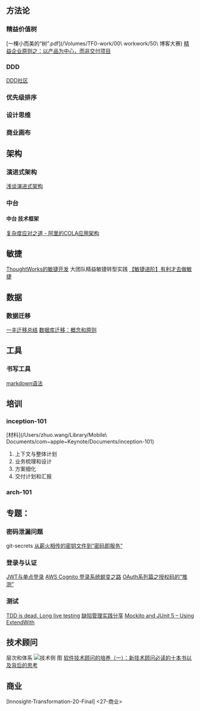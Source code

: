 ## 方法论
### 精益价值树 
[一棵小而美的“树”.pdf](/Volumes/TF0-work/00\ workwork/50\ 博客大赛)
[精益企业原则之：以产品为中心，而非交付项目](https://insights.thoughtworks.cn/lean-enterprise-principal/)
### DDD
[DDD社区](http://domain-driven-design.org/)
### 优先级排序
### 设计思维
### 商业画布

## 架构
### 演进式架构
[浅谈演进式架构](https://poseiden.top/posts/41729/#more)
### 中台
#### 中台 技术框架
[复杂度应对之道 - 阿里的COLA应用架构](https://www.edjdhbb.com/2019/02/23/%E5%A4%8D%E6%9D%82%E5%BA%A6%E5%BA%94%E5%AF%B9%E4%B9%8B%E9%81%93%20-%20%E9%98%BF%E9%87%8C%E7%9A%84COLA%E5%BA%94%E7%94%A8%E6%9E%B6%E6%9E%84/)

## 敏捷
[ThoughtWorks的敏捷开发](https://insights.thoughtworks.cn/agile-development-thoughtworks/)
大团队精益敏捷转型实践
[【敏捷进阶】有利才去做敏捷](https://www.bilibili.com/video/BV1fz411q7JB/)

## 数据
### 数据迁移
[一丰迁移总结](https://www.icloud.com/keynote/0VvKQxtS7QkRmRgf5TKwN_myw)
[数据库迁移：概念和原则](https://cloud.google.com/architecture/database-migration-concepts-principles-part-1?hl=zh-cn#schema_changes)

## 工具
### 书写工具
[markdown语法](https://www.runoob.com/markdown/md-tutorial.html)

## 培训
### inception-101
[材料](/Users/zhuo.wang/Library/Mobile\ Documents/com~apple~Keynote/Documents/inception-101)
1. 上下文与整体计划
2. 业务梳理和设计
3. 方案细化
4. 交付计划和汇报

### arch-101

## 专题：
### 密码泄漏问题
git-secrets
[从薪火相传的密钥文件到“密码即服务”](https://cloud.tencent.com/developer/article/1563421)
### 登录与认证
[JWT与单点登录](https://www.jianshu.com/p/bc9264e1ddc3)
[AWS Cognito 登录系统蜕变之路](https://www.homuralovelive.com/posts/2021/03/28/new-sso-platform.html)
[OAuth系列篇之授权码的“推测”](https://zhuanlan.zhihu.com/p/126344082)
### 测试
[TDD is dead. Long live testing](https://dhh.dk/2014/tdd-is-dead-long-live-testing.html)
[缺陷管理实践分享](https://insights.thoughtworks.cn/how-to-manage-defect/)
[Mockito and JUnit 5 – Using ExtendWith](https://www.baeldung.com/mockito-junit-5-extension)



## 技术顾问
层次和体系
![技术侧 图](https://pic2.zhimg.com/80/v2-7dfa9443317ab8492867c1941c2d2d6d_1440w.jpg)
[软件技术顾问的培养（一）：新技术顾问必读的十本书以及背后的思考](https://zhuanlan.zhihu.com/p/104637031)

## 商业
[Innosight-Transformation-20-Final] <27-商业>
